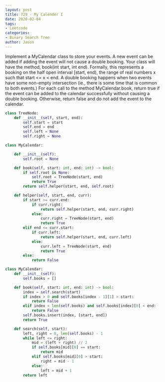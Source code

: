 ```yaml
---
layout: post
title: 729 - My Calender I
date: 2020-02-04
tags:
- Leetcode
categories:
- Binary Search Tree
author: Jason
---
```

Implement a MyCalendar class to store your events. A new event can be added if adding the event will not cause a double booking. Your class will have the method, book(int start, int end). Formally, this represents a booking on the half open interval [start, end), the range of real numbers x such that start <= x < end. A double booking happens when two events have some non-empty intersection (ie., there is some time that is common to both events.) For each call to the method MyCalendar.book, return true if the event can be added to the calendar successfully without causing a double booking. Otherwise, return false and do not add the event to the calendar.

```python
class TreeNode:
    def __init__(self, start, end):
        self.start = start
        self.end = end
        self.left = None
        self.right = None

class MyCalendar:

    def __init__(self):
        self.root = None

    def book(self, start: int, end: int) -> bool:
        if self.root is None:
            self.root = TreeNode(start, end)
            return True
        return self.helper(start, end, self.root)

    def helper(self, start, end, curr):
        if start >= curr.end:
            if curr.right:
                return self.helper(start, end, curr.right)
            else:
                curr.right = TreeNode(start, end)
                return True
        elif end <= curr.start:
            if curr.left:
                return self.helper(start, end, curr.left)
            else:
                curr.left = TreeNode(start, end)
                return True
        else:
            return False
```

```python
class MyCalendar:
    def __init__(self):
        self.books = []

    def book(self, start: int, end: int) -> bool:
        index = self.search(start)
        if index > 0 and self.books[index - 1][1] > start:
            return False
        elif index < len(self.books) and self.books[index][0] < end:
            return False
        self.books.insert(index, [start, end])
        return True

    def search(self, start):
        left, right = 0, len(self.books) - 1
        while left <= right:
            mid = (left + right) // 2
            if self.books[mid][0] == start:
                return mid
            elif self.books[mid][0] > start:
                right = mid - 1
            else:
                left = mid + 1
        return left
```

